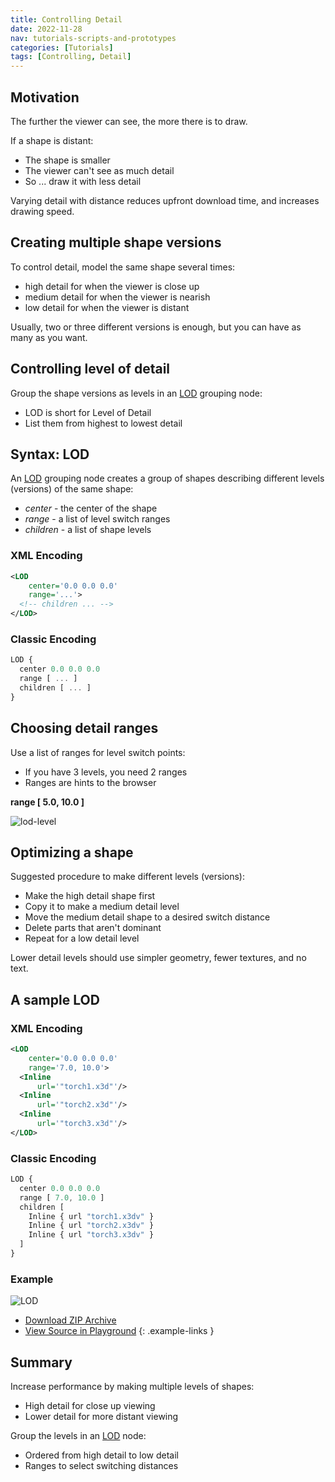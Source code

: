 ```yaml
---
title: Controlling Detail
date: 2022-11-28
nav: tutorials-scripts-and-prototypes
categories: [Tutorials]
tags: [Controlling, Detail]
---
```

## Motivation

The further the viewer can see, the more there is to draw.

If a shape is distant:

- The shape is smaller
- The viewer can't see as much detail
- So ... draw it with less detail

Varying detail with distance reduces upfront download time, and increases drawing speed.

## Creating multiple shape versions

To control detail, model the same shape several times:

- high detail for when the viewer is close up
- medium detail for when the viewer is nearish
- low detail for when the viewer is distant

Usually, two or three different versions is enough, but you can have as many as you want.

## Controlling level of detail

Group the shape versions as levels in an [LOD](/x_ite/components/navigation/lod) grouping node:

- LOD is short for Level of Detail
- List them from highest to lowest detail

## Syntax: LOD

An [LOD](/x_ite/components/navigation/lod) grouping node creates a group of shapes describing different levels (versions) of the same shape:

- *center* - the center of the shape
- *range* - a list of level switch ranges
- *children* - a list of shape levels

### XML Encoding

```xml
<LOD
    center='0.0 0.0 0.0'
    range='...'>
  <!-- children ... -->
</LOD>
```

### Classic Encoding

```js
LOD {
  center 0.0 0.0 0.0
  range [ ... ]
  children [ ... ]
}
```

## Choosing detail ranges

Use a list of ranges for level switch points:

- If you have 3 levels, you need 2 ranges
- Ranges are hints to the browser

**range \[ 5.0, 10.0 \]**

![lod-level](https://create3000.github.io/media/tutorials/images/lod-level.png)

## Optimizing a shape

Suggested procedure to make different levels (versions):

- Make the high detail shape first
- Copy it to make a medium detail level
- Move the medium detail shape to a desired switch distance
- Delete parts that aren't dominant
- Repeat for a low detail level

Lower detail levels should use simpler geometry, fewer textures, and no text.

## A sample LOD

### XML Encoding

```xml
<LOD
    center='0.0 0.0 0.0'
    range='7.0, 10.0'>
  <Inline
      url='"torch1.x3d"'/>
  <Inline
      url='"torch2.x3d"'/>
  <Inline
      url='"torch3.x3d"'/>
</LOD>
```

### Classic Encoding

```js
LOD {
  center 0.0 0.0 0.0
  range [ 7.0, 10.0 ]
  children [
    Inline { url "torch1.x3dv" }
    Inline { url "torch2.x3dv" }
    Inline { url "torch3.x3dv" }
  ]
}
```

### Example

<x3d-canvas src="https://create3000.github.io/media/tutorials/scenes/lod/lod.x3dv" update="auto">
  <img src="https://create3000.github.io/media/tutorials/scenes/lod/screenshot.png" alt="LOD"/>
</x3d-canvas>

- [Download ZIP Archive](https://create3000.github.io/media/tutorials/scenes/lod/lod.zip)
- [View Source in Playground](/x_ite/playground/?url=https://create3000.github.io/media/tutorials/scenes/lod/lod.x3dv)
{: .example-links }

## Summary

Increase performance by making multiple levels of shapes:

- High detail for close up viewing
- Lower detail for more distant viewing

Group the levels in an [LOD](/x_ite/components/navigation/lod) node:

- Ordered from high detail to low detail
- Ranges to select switching distances
